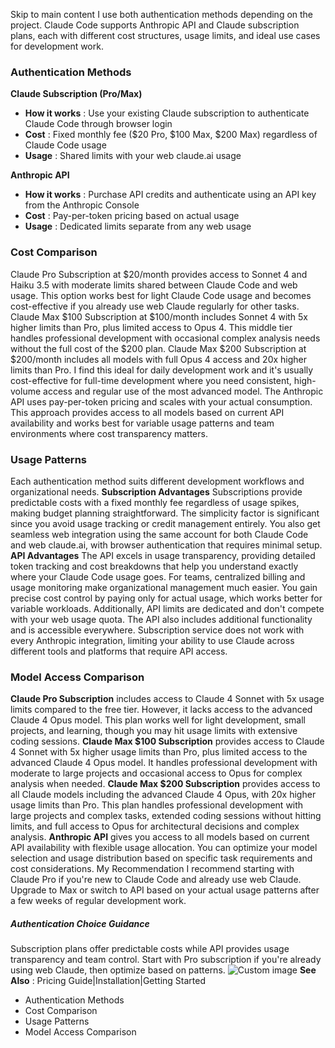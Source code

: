 Skip to main content
I use both authentication methods depending on the project. Claude Code supports Anthropic API and Claude subscription plans, each with different cost structures, usage limits, and ideal use cases for development work.
### Authentication Methods​
**Claude Subscription (Pro/Max)**
  * **How it works** : Use your existing Claude subscription to authenticate Claude Code through browser login
  * **Cost** : Fixed monthly fee ($20 Pro, $100 Max, $200 Max) regardless of Claude Code usage
  * **Usage** : Shared limits with your web claude.ai usage


**Anthropic API**
  * **How it works** : Purchase API credits and authenticate using an API key from the Anthropic Console
  * **Cost** : Pay-per-token pricing based on actual usage
  * **Usage** : Dedicated limits separate from any web usage


### Cost Comparison​
Claude Pro Subscription at $20/month provides access to Sonnet 4 and Haiku 3.5 with moderate limits shared between Claude Code and web usage. This option works best for light Claude Code usage and becomes cost-effective if you already use web Claude regularly for other tasks.
Claude Max $100 Subscription at $100/month includes Sonnet 4 with 5x higher limits than Pro, plus limited access to Opus 4. This middle tier handles professional development with occasional complex analysis needs without the full cost of the $200 plan.
Claude Max $200 Subscription at $200/month includes all models with full Opus 4 access and 20x higher limits than Pro. I find this ideal for daily development work and it's usually cost-effective for full-time development where you need consistent, high-volume access and regular use of the most advanced model.
The Anthropic API uses pay-per-token pricing and scales with your actual consumption. This approach provides access to all models based on current API availability and works best for variable usage patterns and team environments where cost transparency matters.
### Usage Patterns​
Each authentication method suits different development workflows and organizational needs.
**Subscription Advantages**
Subscriptions provide predictable costs with a fixed monthly fee regardless of usage spikes, making budget planning straightforward. The simplicity factor is significant since you avoid usage tracking or credit management entirely. You also get seamless web integration using the same account for both Claude Code and web claude.ai, with browser authentication that requires minimal setup.
**API Advantages**
The API excels in usage transparency, providing detailed token tracking and cost breakdowns that help you understand exactly where your Claude Code usage goes. For teams, centralized billing and usage monitoring make organizational management much easier. You gain precise cost control by paying only for actual usage, which works better for variable workloads. Additionally, API limits are dedicated and don't compete with your web usage quota.
The API also includes additional functionality and is accessible everywhere. Subscription service does not work with every Anthropic integration, limiting your ability to use Claude across different tools and platforms that require API access.
### Model Access Comparison​
**Claude Pro Subscription** includes access to Claude 4 Sonnet with 5x usage limits compared to the free tier. However, it lacks access to the advanced Claude 4 Opus model. This plan works well for light development, small projects, and learning, though you may hit usage limits with extensive coding sessions.
**Claude Max $100 Subscription** provides access to Claude 4 Sonnet with 5x higher usage limits than Pro, plus limited access to the advanced Claude 4 Opus model. It handles professional development with moderate to large projects and occasional access to Opus for complex analysis when needed.
**Claude Max $200 Subscription** provides access to all Claude models including the advanced Claude 4 Opus, with 20x higher usage limits than Pro. This plan handles professional development with large projects and complex tasks, extended coding sessions without hitting limits, and full access to Opus for architectural decisions and complex analysis.
**Anthropic API** gives you access to all models based on current API availability with flexible usage allocation. You can optimize your model selection and usage distribution based on specific task requirements and cost considerations.
My Recommendation
I recommend starting with Claude Pro if you're new to Claude Code and already use web Claude. Upgrade to Max or switch to API based on your actual usage patterns after a few weeks of regular development work.
##### Authentication Choice Guidance
Subscription plans offer predictable costs while API provides usage transparency and team control. Start with Pro subscription if you're already using web Claude, then optimize based on patterns.
![Custom image](https://www.claudelog.com/img/discovery/002.png)
**See Also** : Pricing Guide|Installation|Getting Started
  * Authentication Methods
  * Cost Comparison
  * Usage Patterns
  * Model Access Comparison


